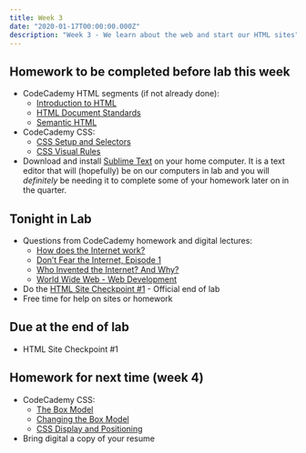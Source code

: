 ```yaml
---
title: Week 3
date: "2020-01-17T00:00:00.000Z"
description: "Week 3 - We learn about the web and start our HTML sites"
---
```


## Homework to be completed before lab this week

* CodeCademy HTML segments (if not already done):
    * <a href="https://www.codecademy.com/courses/learn-html/lessons/intro-to-html/exercises/intro" target="_blank">Introduction to HTML</a>
    * <a href="https://www.codecademy.com/courses/learn-html/lessons/common-html-elements/exercises/intro" target="_blank">HTML Document Standards</a>
    * <a href="https://www.codecademy.com/courses/learn-html/lessons/semantic-html/exercises/intro" target="_blank">Semantic HTML</a>
* CodeCademy CSS:
    * <a href="https://www.codecademy.com/courses/learn-css/lessons/css-setup-selectors/exercises/intro-to-css" target="_blank">CSS Setup and Selectors</a>
    * <a href="https://www.codecademy.com/courses/learn-css/lessons/css-visual-rules/exercises/css-visual-rules" target="_blank">CSS Visual Rules</a>
* Download and install <a href="https://www.sublimetext.com/" target="_blank">Sublime Text</a> on your home computer. It is a text editor that will (hopefully) be on our computers in lab and you will *definitely* be needing it to complete some of your homework later on in the quarter.
    
## Tonight in Lab

* Questions from CodeCademy homework and digital lectures:
    * [How does the Internet work?](https://www.youtube.com/watch?v=oj7A2YDgIWE)
    * [Don’t Fear the Internet, Episode 1](https://vimeo.com/24006296)
    * [Who Invented the Internet? And Why?](https://www.youtube.com/watch?v=21eFwbb48sE)
    * [World Wide Web - Web Development](https://www.youtube.com/watch?v=NBI9kXzMHS0)
* Do the [HTML Site Checkpoint #1](/html-checkpoint-one/) - Official end of lab
* Free time for help on sites or homework

## Due at the end of lab

* HTML Site Checkpoint #1

## Homework for next time (week 4)

* CodeCademy CSS:
    * <a href="https://www.codecademy.com/courses/learn-css/lessons/box-model-intro/exercises/box-model-intro" target="_blank">The Box Model</a>
    * <a href="https://www.codecademy.com/courses/learn-css/lessons/box-model-new/exercises/change-model" target="_blank">Changing the Box Model</a>
    * <a href="https://www.codecademy.com/courses/learn-css/lessons/css-display-positioning/exercises/html-flow" target="_blank">CSS Display and Positioning</a>
* Bring digital a copy of your resume